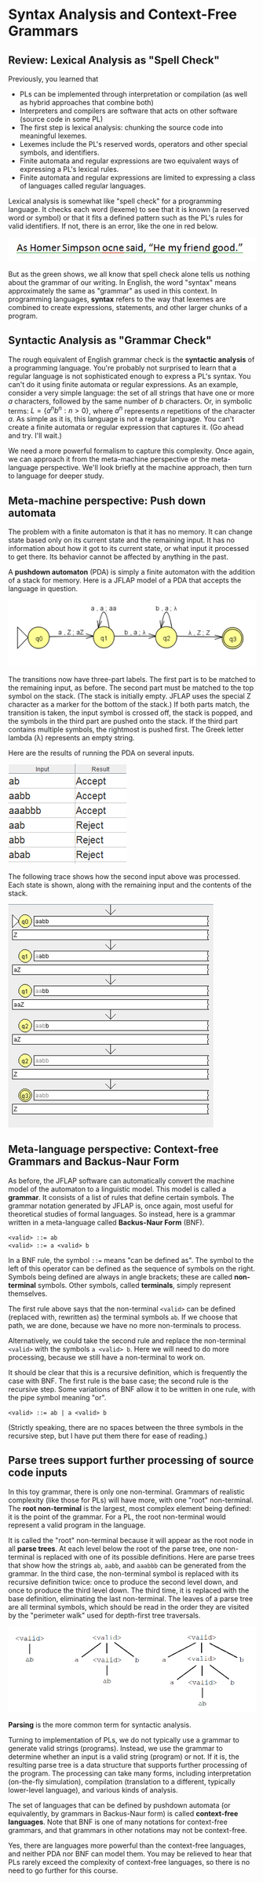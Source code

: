 # Syntax Analysis and Context-Free Grammars

## Review: Lexical Analysis as "Spell Check"

Previously, you learned that

- PLs can be implemented through interpretation or compilation (as well as hybrid approaches that combine both)
- Interpreters and compilers are software that acts on other software (source code in some PL)
- The first step is lexical analysis: chunking the source code into meaningful lexemes.
- Lexemes include the PL's reserved words, operators and other special symbols, and identifiers.
- Finite automata and regular expressions are two equivalent ways of expressing a PL's lexical rules.
- Finite automata and regular expressions are limited to expressing a class of languages called regular languages.

Lexical analysis is somewhat like "spell check" for a programming language. It checks each word (lexeme) to see that it is known (a reserved word or symbol) or that it fits a defined pattern such as the PL's rules for valid identifiers. If not, there is an error, like the one in red below.

![Spell check and grammar check](./images/homer.png)

But as the green shows, we all know that spell check alone tells us nothing about the grammar of our writing. In English, the word "syntax" means approximately the same as "grammar" as used in this context. In programming languages, **syntax** refers to the way that lexemes are combined to create expressions, statements, and other larger chunks of a program.

## Syntactic Analysis as "Grammar Check"

The rough equivalent of English grammar check is the **syntactic analysis** of a programming language. You're probably not surprised to learn that a regular language is not sophisticated enough to express a PL's syntax. You can't do it using finite automata or regular expressions. As an example, consider a very simple language: the set of all strings that have one or more $a$ characters, followed by the same number of $b$ characters. Or, in symbolic terms: $L = \lbrace a^nb^n : n > 0 \rbrace$, where $a^n$ represents $n$ repetitions of the character $a$. As simple as it is, this language is not a regular language. You can't create a finite automata or regular expression that captures it. (Go ahead and try. I'll wait.)

We need a more powerful formalism to capture this complexity. Once again, we can approach it from the meta-machine perspective or the meta-language perspective. We'll look briefly at the machine approach, then turn to language for deeper study.

## Meta-machine perspective: Push down automata

The problem with a finite automaton is that it has no memory. It can change state based only on its current state and the remaining input. It has no information about how it got to its current state, or what input it processed to get there. Its behavior cannot be affected by anything in the past.

A **pushdown automaton** (PDA) is simply a finite automaton with the addition of a stack for memory. Here is a JFLAP model of a PDA that accepts the language in question.

![A pushdown automaton](images/PDA.png)

The transitions now have three-part labels. The first part is to be matched to the remaining input, as before. The second part must be matched to the top symbol on the stack. (The stack is initially empty. JFLAP uses the special Z character as a marker for the bottom of the stack.) If both parts match, the transition is taken, the input symbol is crossed off, the stack is popped, and the symbols in the third part are pushed onto the stack. If the third part contains multiple symbols, the rightmost is pushed first. The Greek letter lambda (λ) represents an empty string.

Here are the results of running the PDA on several inputs.

![PDA tests](images/PDAtests.png)

The following trace shows how the second input above was processed. Each state is shown, along with the remaining input and the contents of the stack.

![PDA trace](images/PDAtrace.png)

## Meta-language perspective: Context-free Grammars and Backus-Naur Form

As before, the JFLAP software can automatically convert the machine model of the automaton to a linguistic model. This model is called a **grammar**. It consists of a list of rules that define certain symbols. The grammar notation generated by JFLAP is, once again, most useful for theoretical studies of formal languages. So instead, here is a grammar written in a meta-language called **Backus-Naur Form** (BNF).

```
<valid> ::= ab
<valid> ::= a <valid> b
```

In a BNF rule, the symbol `::=` means "can be defined as". The symbol to the left of this operator can be defined as the sequence of symbols on the right. Symbols being defined are always in angle brackets; these are called **non-terminal** symbols. Other symbols, called **terminals**, simply represent themselves.

The first rule above says that the non-terminal `<valid>` can be defined (replaced with, rewritten as) the terminal symbols `ab`. If we choose that path, we are done, because we have no more non-terminals to process.

Alternatively, we could take the second rule and replace the non-terminal `<valid>` with the symbols `a <valid> b`. Here we will need to do more processing, because we still have a non-terminal to work on.

It should be clear that this is a recursive definition, which is frequently the case with BNF. The first rule is the base case; the second rule is the recursive step. Some variations of BNF allow it to be written in one rule, with the pipe symbol meaning "or".

```
<valid> ::= ab | a <valid> b
```

(Strictly speaking, there are no spaces between the three symbols in the recursive step, but I have put them there for ease of reading.)

## Parse trees support further processing of source code inputs

In this toy grammar, there is only one non-terminal. Grammars of realistic complexity (like those for PLs) will have more, with one "root" non-terminal. The **root non-terminal** is the largest, most complex element being defined: it is the point of the grammar. For a PL, the root non-terminal would represent a valid program in the language.

It is called the "root" non-terminal because it will appear as the root node in all **parse trees**. At each level below the root of the parse tree, one non-terminal is replaced with one of its possible definitions. Here are parse trees that show how the strings `ab`, `aabb`, and `aaabbb` can be generated from the grammar. In the third case, the non-terminal symbol is replaced with its recursive definition twice: once to produce the second level down, and once to produce the third level down. The third time, it is replaced with the base definition, eliminating the last non-terminal. The leaves of a parse tree are all terminal symbols, which should be read in the order they are visited by the "perimeter walk" used for depth-first tree traversals.

![Parse trees](images/parsetrees.png)

**Parsing** is the more common term for syntactic analysis.

Turning to implementation of PLs, we do not typically use a grammar to generate valid strings (programs). Instead, we use the grammar to determine whether an input is a valid string (program) or not. If it is, the resulting parse tree is a data structure that supports further processing of the program. The processing can take many forms, including interpretation (on-the-fly simulation), compilation (translation to a different, typically lower-level language), and various kinds of analysis.

The set of languages that can be defined by pushdown automata (or equivalently, by grammars in Backus-Naur form) is called **context-free languages**. Note that BNF is one of many notations for context-free grammars, and that grammars in other notations may not be context-free.

Yes, there are languages more powerful than the context-free languages, and neither PDA nor BNF can model them. You may be relieved to hear that PLs rarely exceed the complexity of context-free languages, so there is no need to go further for this course.
